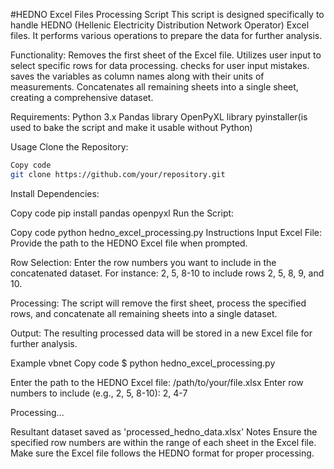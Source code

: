 #HEDNO Excel Files Processing Script
This script is designed specifically to handle HEDNO (Hellenic Electricity Distribution Network Operator) Excel files. It performs various operations to prepare the data for further analysis.

Functionality:
Removes the first sheet of the Excel file.
Utilizes user input to select specific rows for data processing.
checks for user input mistakes.
saves the variables as column names along with their units of measurements.
Concatenates all remaining sheets into a single sheet, creating a comprehensive dataset.

Requirements:
Python 3.x
Pandas library
OpenPyXL library
pyinstaller(is used to bake the script and make it usable without Python)


Usage
Clone the Repository:

```bash
Copy code
git clone https://github.com/your/repository.git
```
Install Dependencies:

Copy code
pip install pandas openpyxl
Run the Script:

Copy code
python hedno_excel_processing.py
Instructions
Input Excel File:
Provide the path to the HEDNO Excel file when prompted.

Row Selection:
Enter the row numbers you want to include in the concatenated dataset. For instance: 2, 5, 8-10 to include rows 2, 5, 8, 9, and 10.

Processing:
The script will remove the first sheet, process the specified rows, and concatenate all remaining sheets into a single dataset.

Output:
The resulting processed data will be stored in a new Excel file for further analysis.

Example
vbnet
Copy code
$ python hedno_excel_processing.py

Enter the path to the HEDNO Excel file: /path/to/your/file.xlsx
Enter row numbers to include (e.g., 2, 5, 8-10): 2, 4-7

Processing...

Resultant dataset saved as 'processed_hedno_data.xlsx'
Notes
Ensure the specified row numbers are within the range of each sheet in the Excel file.
Make sure the Excel file follows the HEDNO format for proper processing.
